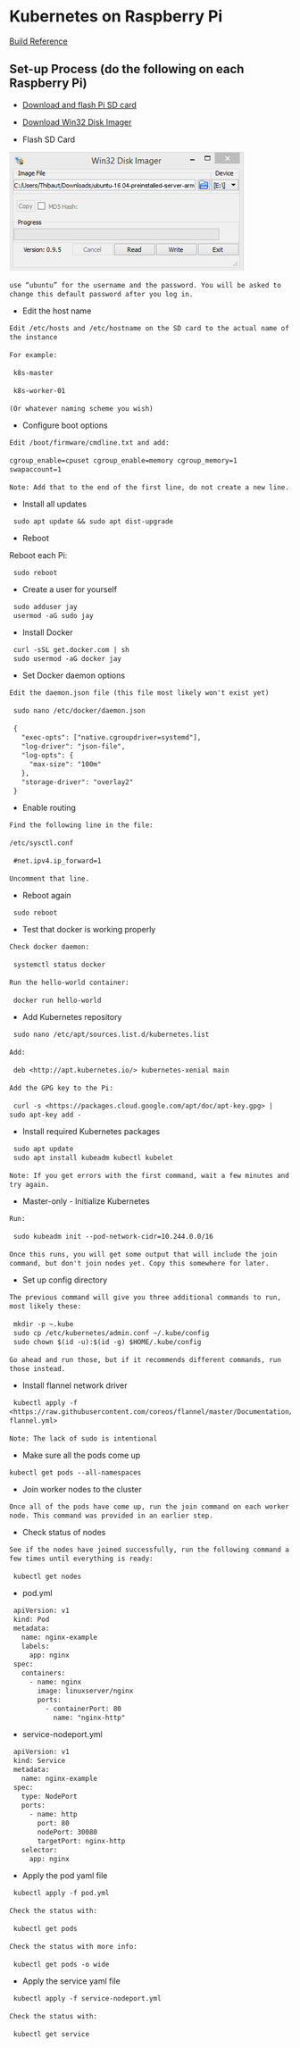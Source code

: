 # Kubernetes on Raspberry Pi

[Build Reference](https://wiki.learnlinux.tv/index.php/Setting_up_a_Raspberry_Pi_Kubernetes_Cluster_with_Ubuntu_20.04)

## Set-up Process (do the following on each Raspberry Pi)

* [Download and flash Pi SD card](https://ubuntu.com/download/raspberry-pi)
* [Download Win32 Disk Imager](https://sourceforge.net/projects/win32diskimager/files/latest/download?source=navbar)

* Flash SD Card

![Flash SSD card](./images/Win32DiskImager.png)

```
use “ubuntu” for the username and the password. You will be asked to change this default password after you log in.
```

* Edit the host name

```
Edit /etc/hosts and /etc/hostname on the SD card to the actual name of the instance

For example:

 k8s-master

 k8s-worker-01

(Or whatever naming scheme you wish)
```

* Configure boot options
```
Edit /boot/firmware/cmdline.txt and add:

cgroup_enable=cpuset cgroup_enable=memory cgroup_memory=1 swapaccount=1

Note: Add that to the end of the first line, do not create a new line.
```

* Install all updates
```
 sudo apt update && sudo apt dist-upgrade
 ```
 
 * Reboot

Reboot each Pi:

```
 sudo reboot
```

* Create a user for yourself
```
 sudo adduser jay
 usermod -aG sudo jay
```

* Install Docker

```
 curl -sSL get.docker.com | sh
 sudo usermod -aG docker jay
```

* Set Docker daemon options
```
Edit the daemon.json file (this file most likely won't exist yet)

 sudo nano /etc/docker/daemon.json

 {
   "exec-opts": ["native.cgroupdriver=systemd"],
   "log-driver": "json-file",
   "log-opts": {
     "max-size": "100m"
   },
   "storage-driver": "overlay2"
 }
```

* Enable routing
```
Find the following line in the file:

/etc/sysctl.conf

 #net.ipv4.ip_forward=1

Uncomment that line.
```

* Reboot again
```
 sudo reboot
```

* Test that docker is working properly
```
Check docker daemon:

 systemctl status docker

Run the hello-world container:

 docker run hello-world
```
* Add Kubernetes repository
```
 sudo nano /etc/apt/sources.list.d/kubernetes.list

Add:

 deb <http://apt.kubernetes.io/> kubernetes-xenial main

Add the GPG key to the Pi:

 curl -s <https://packages.cloud.google.com/apt/doc/apt-key.gpg> | sudo apt-key add -
```

* Install required Kubernetes packages
```
 sudo apt update
 sudo apt install kubeadm kubectl kubelet

Note: If you get errors with the first command, wait a few minutes and try again.
```

* Master-only - Initialize Kubernetes
```
Run:

 sudo kubeadm init --pod-network-cidr=10.244.0.0/16

Once this runs, you will get some output that will include the join command, but don't join nodes yet. Copy this somewhere for later.
```

* Set up config directory
```
The previous command will give you three additional commands to run, most likely these:

 mkdir -p ~.kube
 sudo cp /etc/kubernetes/admin.conf ~/.kube/config
 sudo chown $(id -u):$(id -g) $HOME/.kube/config

Go ahead and run those, but if it recommends different commands, run those instead.
```

* Install flannel network driver
```
 kubectl apply -f <https://raw.githubusercontent.com/coreos/flannel/master/Documentation/kube-flannel.yml>

Note: The lack of sudo is intentional
```

* Make sure all the pods come up
```
kubectl get pods --all-namespaces
```

* Join worker nodes to the cluster
```
Once all of the pods have come up, run the join command on each worker node. This command was provided in an earlier step.
```

* Check status of nodes
```
See if the nodes have joined successfully, run the following command a few times until everything is ready:

 kubectl get nodes
```

* pod.yml
```
 apiVersion: v1
 kind: Pod
 metadata:
   name: nginx-example
   labels:
     app: nginx
 spec:
   containers:
     - name: nginx
       image: linuxserver/nginx
       ports:
         - containerPort: 80
           name: "nginx-http"
```

* service-nodeport.yml
```
 apiVersion: v1
 kind: Service
 metadata:
   name: nginx-example
 spec:
   type: NodePort
   ports:
     - name: http
       port: 80
       nodePort: 30080
       targetPort: nginx-http
   selector:
     app: nginx
```

* Apply the pod yaml file
```
 kubectl apply -f pod.yml

Check the status with:

 kubectl get pods

Check the status with more info:

 kubectl get pods -o wide
```

* Apply the service yaml file
```
 kubectl apply -f service-nodeport.yml

Check the status with:

 kubectl get service
 ```